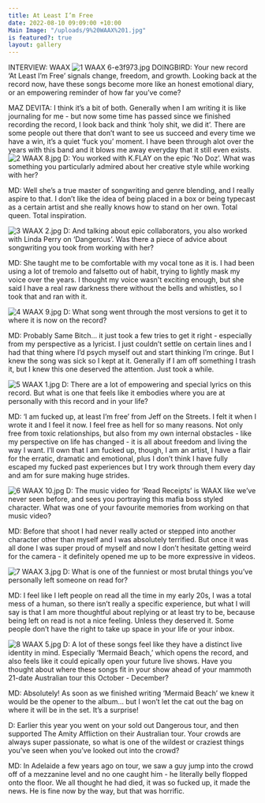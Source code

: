 ```yaml
---
title: At Least I’m Free
date: 2022-08-10 09:09:00 +10:00
Main Image: "/uploads/9%20WAAX%201.jpg"
is featured?: true
layout: gallery
---
```


INTERVIEW: WAAX
![1 WAAX 6-e3f973.jpg](/uploads/1%20WAAX%206-e3f973.jpg)
DOINGBIRD: Your new record ‘At Least I’m Free’ signals change, freedom, and growth. Looking back at the record now, have these songs become more like an honest emotional diary, or an empowering reminder of how far you’ve come?

MAZ DEVITA: I think it’s a bit of both. Generally when I am writing it is like journaling for me - but now some time has passed since we finished recording the record, I look back and think ‘holy shit, we did it’. There are some people out there that don’t want to see us succeed and every time we have a win, it’s a quiet ‘fuck you’ moment. I have been through alot over the years with this band and it blows me away everyday that it still even exists.
![2 WAAX 8.jpg](/uploads/2%20WAAX%208.jpg)
D: You worked with K.FLAY on the epic ‘No Doz’. What was something you particularly admired about her creative style while working with her?

MD: Well she’s a true master of songwriting and genre blending, and I really aspire to that. I don’t like the idea of being placed in a box or being typecast as a certain artist and she really knows how to stand on her own. Total queen. Total inspiration. 

![3 WAAX 2.jpg](/uploads/3%20WAAX%202.jpg)
D: And talking about epic collaborators, you also worked with Linda Perry on ‘Dangerous’. Was there a piece of advice about songwriting you took from working with her? 

MD: She taught me to be comfortable with my vocal tone as it is. I had been using a lot of tremolo and falsetto out of habit, trying to lightly mask my voice over the years. I thought my voice wasn't exciting enough, but she said I have a real raw darkness there without the bells and whistles, so I took that and ran with it.

![4 WAAX 9.jpg](/uploads/4%20WAAX%209.jpg)
D: What song went through the most versions to get it to where it is now on the record?

MD: Probably Same Bitch… it just took a few tries to get it right - especially from my perspective as a lyricist. I just couldn’t settle on certain lines and I had that thing where I’d psych myself out and start thinking I’m cringe. But I knew the song was sick so I kept at it. Generally if I am off something I trash it, but I knew this one deserved the attention. Just took a while.

![5 WAAX 1.jpg](/uploads/5%20WAAX%201.jpg)
D: There are a lot of empowering and special lyrics on this record. But what is one that feels like it embodies where you are at personally with this record and in your life?

MD: ‘I am fucked up, at least I’m free’ from Jeff on the Streets.  I felt it when I wrote it and I feel it now. I feel free as hell for so many reasons. Not only free from toxic relationships, but also from my own internal obstacles - like my perspective on life has changed - it is all about freedom and living the way I want. I’ll own that I am fucked up, though, I am an artist, I have a flair for the erratic, dramatic and emotional, plus I don’t think I have fully escaped my fucked past experiences but I try work through them every day and am for sure making huge strides.

![6 WAAX 10.jpg](/uploads/6%20WAAX%2010.jpg)
D: The music video for ‘Read Receipts’ is WAAX like we’ve never seen before, and sees you portraying this mafia boss styled character. What was one of your favourite memories from working on that music video?

MD: Before that shoot I had never really acted or stepped into another character other than myself and I was absolutely terrified. But once it was all done I was super proud of myself and now I don’t hesitate getting weird for the camera - it definitely opened me up to be more expressive in videos.

![7 WAAX 3.jpg](/uploads/7%20WAAX%203.jpg)
D: What is one of the funniest or most brutal things you’ve personally left someone on read for?

MD: I feel like I left people on read all the time in my early 20s, I was a total mess of a human, so there isn’t really a specific experience, but what I will say is that I am more thoughtful about replying or at least try to be, because being left on read is not a nice feeling. Unless they deserved it. Some people don’t have the right to take up space in your life or your inbox.

![8 WAAX 5.jpg](/uploads/8%20WAAX%205.jpg)
D: A lot of these songs feel like they have a distinct live identity in mind. Especially ‘Mermaid Beach,’ which opens the record, and also feels like it could epically open your future live shows. Have you thought about where these songs fit in your show ahead of your mammoth 21-date Australian tour this October - December? 

MD: Absolutely! As soon as we finished writing ‘Mermaid Beach’ we knew it would be the opener to the album… but I won’t let the cat out the bag on where it will be in the set. It’s a surprise!

D: Earlier this year you went on your sold out Dangerous tour, and then supported The Amity Affliction on their Australian tour. Your crowds are always super passionate, so what is one of the wildest or craziest things you’ve seen when you’ve looked out into the crowd? 

MD: In Adelaide a few years ago on tour, we saw a guy jump into the crowd off of a mezzanine level and no one caught him - he literally belly flopped onto the floor. We all thought he had died, it was so fucked up, it made the news. He is fine now by the way, but that was horrific.

